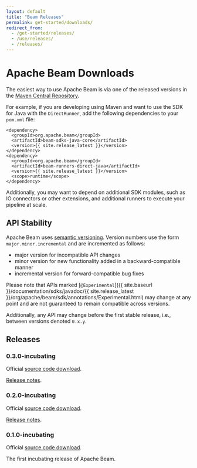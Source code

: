 ```yaml
---
layout: default
title: "Beam Releases"
permalink: get-started/downloads/
redirect_from:
  - /get-started/releases/
  - /use/releases/
  - /releases/
---
```


# Apache Beam Downloads

The easiest way to use Apache Beam is via one of the released versions in the
[Maven Central Repository](https://search.maven.org/#search%7Cga%7C1%7Cg%3A%22org.apache.beam%22).

For example, if you are developing using Maven and want to use the SDK for
Java with the `DirectRunner`, add the following dependencies to your
`pom.xml` file:

    <dependency>
      <groupId>org.apache.beam</groupId>
      <artifactId>beam-sdks-java-core</artifactId>
      <version>{{ site.release_latest }}</version>
    </dependency>
    <dependency>
      <groupId>org.apache.beam</groupId>
      <artifactId>beam-runners-direct-java</artifactId>
      <version>{{ site.release_latest }}</version>
      <scope>runtime</scope>
    </dependency>

Additionally, you may want to depend on additional SDK modules, such as IO
connectors or other extensions, and additional runners to execute your pipeline
at scale.

## API Stability

Apache Beam uses [semantic versioning](http://semver.org/). Version numbers use the form `major.minor.incremental` and are incremented as follows:

* major version for incompatible API changes
* minor version for new functionality added in a backward-compatible manner
* incremental version for forward-compatible bug fixes

Please note that APIs marked [`@Experimental`]({{ site.baseurl }}/documentation/sdks/javadoc/{{ site.release_latest }}/org/apache/beam/sdk/annotations/Experimental.html)
may change at any point and are not guaranteed to remain compatible across versions.

Additionally, any API may change before the first stable release, i.e., between versions denoted `0.x.y`.

## Releases

### 0.3.0-incubating
Official [source code download](https://www.apache.org/dyn/closer.cgi?filename=beam/0.3.0-incubating/apache-beam-0.3.0-incubating-source-release.zip&action=download).

[Release notes](https://issues.apache.org/jira/secure/ReleaseNote.jspa?projectId=12319527&version=12338051).

### 0.2.0-incubating
Official [source code download](https://www.apache.org/dyn/closer.cgi?filename=beam/0.2.0-incubating/apache-beam-0.2.0-incubating-source-release.zip&action=download).

[Release notes](https://issues.apache.org/jira/secure/ReleaseNote.jspa?projectId=12319527&version=12335766).

### 0.1.0-incubating
Official [source code download](https://www.apache.org/dyn/closer.cgi?filename=beam/0.1.0-incubating/apache-beam-0.1.0-incubating-source-release.zip&action=download).

The first incubating release of Apache Beam.
